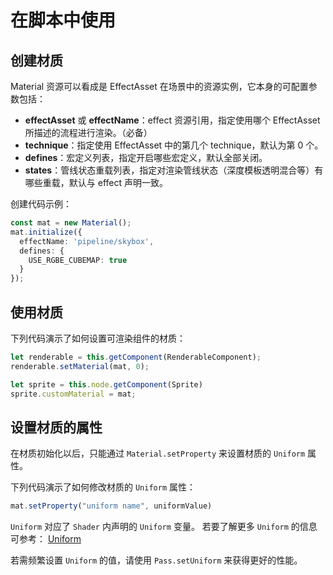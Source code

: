 # 在脚本中使用

## 创建材质

Material 资源可以看成是 EffectAsset 在场景中的资源实例，它本身的可配置参数包括：
- **effectAsset** 或 **effectName**：effect 资源引用，指定使用哪个 EffectAsset 所描述的流程进行渲染。（必备）
- **technique**：指定使用 EffectAsset 中的第几个 technique，默认为第 0 个。
- **defines**：宏定义列表，指定开启哪些宏定义，默认全部关闭。
- **states**：管线状态重载列表，指定对渲染管线状态（深度模板透明混合等）有哪些重载，默认与 effect 声明一致。

创建代码示例：

```ts
const mat = new Material();
mat.initialize({
  effectName: 'pipeline/skybox',
  defines: {
    USE_RGBE_CUBEMAP: true
  }
});
```

## 使用材质

下列代码演示了如何设置可渲染组件的材质： 

```ts
let renderable = this.getComponent(RenderableComponent);
renderable.setMaterial(mat, 0);

let sprite = this.node.getComponent(Sprite)
sprite.customMaterial = mat;
```

## 设置材质的属性

在材质初始化以后，只能通过 `Material.setProperty` 来设置材质的 `Uniform` 属性。

下列代码演示了如何修改材质的 `Uniform` 属性：

```ts
mat.setProperty("uniform name", uniformValue)
```

`Uniform` 对应了 `Shader` 内声明的 `Uniform` 变量。 若要了解更多 `Uniform` 的信息可参考： [Uniform](../shader/uniform.md)

若需频繁设置 `Uniform` 的值，请使用 `Pass.setUniform` 来获得更好的性能。

<!-- 
## 共享材质

材质资源文件在加载后，全局会共享一份。任何对该材质的改动都会反馈到使用这些材质的组件中。

在默认情况下 `Materail.shareMaterial` 会返回材质数组的第一个材质。

## 材质实例

每一个材质资源（Material Asset）在运行时都会创建一份新的材质实例。

材质实例为材质的运行时实例。

-->



